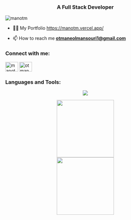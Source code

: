 <h3 align="center">A Full Stack Developer</h3>

<p align="left"> <img src="https://komarev.com/ghpvc/?username=manotm&label=Profile%20views&color=0e75b6&style=flat" alt="manotm" /> </p>

- 👨‍💻 My Portfolio <a href="https://manotm.vercel.app/" target="_blank">https://manotm.vercel.app/<a/>

- 📫 How to reach me **otmaneolmansouri1@gmail.com**

<h3 align="left">Connect with me:</h3>
<p align="left">
<a href="https://twitter.com/manotm_1" target="blank"><img align="center" src="https://raw.githubusercontent.com/rahuldkjain/github-profile-readme-generator/master/src/images/icons/Social/twitter.svg" alt="manotm_1" height="30" width="40" /></a>
<a href="https://instagram.com/otmane_mansouri1" target="blank"><img align="center" src="https://raw.githubusercontent.com/rahuldkjain/github-profile-readme-generator/master/src/images/icons/Social/instagram.svg" alt="otmane_mansouri1" height="30" width="40" /></a>
</p>

  
<h3 align="left">Languages and Tools:</h3>
 
<p align="center">
  <a href="#">
    <img src="https://skillicons.dev/icons?i=react,redux,bootstrap,git,github,js,jquery,css,tailwind,html,laravel,php,mysql,mongodb,postman,figma,firebase,py,vite" />
  </a>
</p>
  
  
<div align="center">
  <img src="https://github-readme-stats.vercel.app/api?username=manotm&title_color=6FDA44&text_color=FFFFFF&show_icons=true&icon_color=6FDA44&include_all_commits=true&count_private=true&theme=dark" height="180"/>
</div>
<div align="center">
     <img src="https://github-readme-stats.vercel.app/api/top-langs?username=manotm&layout=compact&title_color=6FDA44&text_color=FFFFFF&theme=dark" height="180"/>
</div>
 
